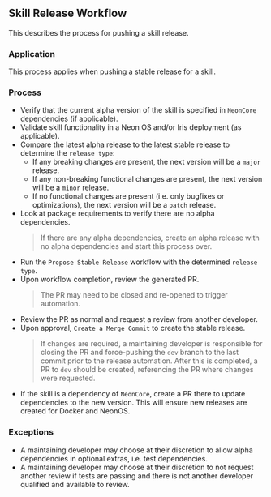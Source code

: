 ## Skill Release Workflow
This describes the process for pushing a skill release.

### Application
This process applies when pushing a stable release for a skill.

### Process
- Verify that the current alpha version of the skill is specified in
  `NeonCore` dependencies (if applicable).
- Validate skill functionality in a Neon OS and/or Iris deployment (as applicable).
- Compare the latest alpha release to the latest stable release to determine the `release type`:
  - If any breaking changes are present, the next version will be a `major` release.
  - If any non-breaking functional changes are present, the next version will be a `minor` release.
  - If no functional changes are present (i.e. only bugfixes or optimizations), the next version
    will be a `patch` release.
- Look at package requirements to verify there are no alpha dependencies.
  > If there are any alpha dependencies, create an alpha release with no alpha dependencies and
    start this process over.
- Run the `Propose Stable Release` workflow with the determined `release type`.
- Upon workflow completion, review the generated PR.
  > The PR may need to be closed and re-opened to trigger automation.
- Review the PR as normal and request a review from another developer.
- Upon approval, `Create a Merge Commit` to create the stable release.
  > If changes are required, a maintaining developer is responsible for closing the PR
    and force-pushing the `dev` branch to the last commit prior to the release automation.
    After this is completed, a PR to `dev` should be created, referencing the PR where
    changes were requested.
- If the skill is a dependency of `NeonCore`, create a PR there to update dependencies
  to the new version. This will ensure new releases are created for Docker and NeonOS.

### Exceptions
- A maintaining developer may choose at their discretion to allow alpha dependencies in 
  optional extras, i.e. test dependencies.
- A maintaining developer may choose at their discretion to not request another review if
  tests are passing and there is not another developer qualified and available to review.